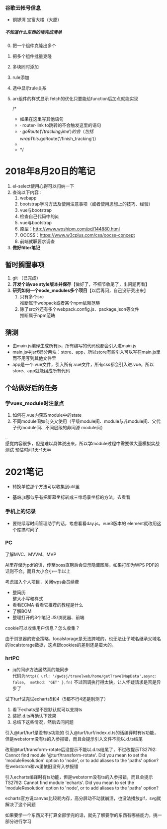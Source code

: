 





### 谷歌云帐号信息

- 铜锣湾 宝富大楼（大厦）











##### 不知道什么东西的待完成清单

0. 把一个组件克隆出多个
0. 把多个组件批量克隆
1. 多块同时添加
2. rule添加
3. 选中显示rule关系
5. arr组件的样式显示
fetch的优化只要能给function后加点就能实现

 


    /*
    * 如果在这里写其他语句
    * · router-link to跳转的不会触发这里的语句
    * · $goRoute('/tracking_time')的会（包括wrapThis.$goRoute('/finish_tracking')）
    *
    * */





# 2018年8月20日的笔记





1. el-select使用心得可以归纳一下
1. 查询以下内容：
   1. webapp
   1. bootstrap学习方法及使用注意事项（或者使用思想上的技巧、经验）
   1. vue与bootstrap
   1. 检查自己代码中的jq
   1. vue与bootstrap
   1. 原型：http://www.woshipm.com/pd/144880.html
   1. OOCSS：https://www.w3cplus.com/css/oocss-concept
   1. 前端就职要求调查
1. **做好filter笔记**







## 暂时搁置事项

1. git （已完成）
1. **开发个站vue style版本并保存**【做好了，不细节收尾了，出问题再看】
1. **研究如何一个node_modules多个项目**【以后再问，自己没研究出来】
   1. 只有多个src    
      推断属于webpack或者某个npm依赖范畴
   1. 除了src外还有多个webpack.config.js、package.json等文件    
      推断属于npm范畴



## 猜测

- 由main.js编译生成所有js，所有编写的代码也都会引入进main.js
- main.js中js代码分两块：store、app，所以store有些引入可以写在main.js里而不用写到其他文件里
- app是一个.vue文件，引入所有.vue文件，所有css都会引入进.vue，所以store、app就能组成所有代码





 

## 个站做好后的任务 


### 学vuex_module时注意点 

1. 如何在.vue内获取module中的state
2. 不同module间如何交叉使用（平级module间、module与非module间、父代子代module间、不同层级的非同源
   module间）

..    
感觉内容很多，但是难以具体说出来，所以学module过程中需要做大量模拟实战测试
预估时间1天-1天半









# 2021笔记





- 转换单位那个方法可以收集到util里

- 基站.js那似乎有把屏幕坐标转成三维场景坐标的方法，去看看

  

  










### 手机上的记录













- 要继续写时间管理助手的话，考虑看看day.js。vue3版本的 element就改用这个库搞时间了









### PC



了解MVC、MVVM、MVP



AI里存储为pdf的话，传至boss直聘后会显示隐藏图层。如果打印为WPS PDF的话则不会。而且大小会小一半以上

考虑加入个人项目，关闭wps会员续费




- 整简历  
  整大小写和样式
- 看看ECMA
  看看它推荐的教程是什么
- 了解BOM
- 整理打开的3个笔记
  JS/浏览器、前端




cookie可以收集用户信息？怎么收集？



由于浏览器的安全策略，localstorage是无法跨域的，也无法让子域名继承父域名的localstorage数据，这点跟cookies的差别还是蛮大的。





### hrtPC

- jq的同步方法居然真的能同步  
  代码为`http({ url: '/gwdsj/travelweb/home/getTravelMapData',async: false,  method: 'GET' },fn)`
  不过回调执行得太快，让人怀疑请求是否是异步了























试下turf试完试echarts5和4（5都不行4还是别测了）

1. 看下echats是不是默认就可以支持ts
2. 装好.d.ts再确认下效果
3. 总结下这些情况，然后去问问题



引入@turf/turf是没有ts功能的
引入@turf/turf/index.d.ts的话编译时有ts功能，但是webstorm没有ts的入参报错，而且会提示引入文件不能以.d.ts结尾

改用@turf/transform-rotate后没提示不能以.d.ts结尾了，不过改提示TS2792: Cannot find module '@turf/transform-rotate'. Did you mean to set the 'moduleResolution' option to 'node', or to add aliases to the 'paths' option?在webstorm和vs里依旧没有入参报错

引入echarts编译时有ts功能，但是webstorm没有ts的入参报错，而且会提示TS2792: Cannot find module 'echarts'. Did you mean to set the 'moduleResolution' option to 'node', or to add aliases to the 'paths' option?


echarts官方说canvas比较耗内存，高分屏动不动就崩溃，也没法播放gif，svg就解决了这个问题



如果要学一个东西又不打算全部学完的话，就先了解要学的东西有哪些能力，挑一部分进行学习
